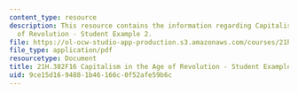 ```yaml
---
content_type: resource
description: This resource contains the information regarding Capitalism in the Age
  of Revolution - Student Example 2.
file: https://ol-ocw-studio-app-production.s3.amazonaws.com/courses/21h-382-capitalism-in-the-age-of-revolution-fall-2016/9ce15d1694881b46166c0f52afe59b6c_MIT21H_382F16_Corporation.pdf
file_type: application/pdf
resourcetype: Document
title: 21H.382F16 Capitalism in the Age of Revolution - Student Example 2
uid: 9ce15d16-9488-1b46-166c-0f52afe59b6c
---
```

